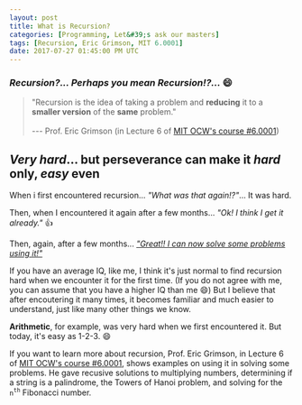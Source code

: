 ```yaml
---
layout: post
title: What is Recursion?
categories: [Programming, Let&#39;s ask our masters]
tags: [Recursion, Eric Grimson, MIT 6.0001]
date: 2017-07-27 01:45:00 PM UTC
---
```


<!-- July 27, 2017 09:45:00 AM Philippine Time -->

### _Recursion?... Perhaps you mean Recursion!?..._ :smile:

> "Recursion is the idea of taking a problem and **reducing** it to a **smaller version** of the **same** problem."
<br /><br />
> --- Prof. Eric Grimson (in Lecture 6 of [MIT OCW's course #6.0001](https://ocw.mit.edu/courses/electrical-engineering-and-computer-science/6-0001-introduction-to-computer-science-and-programming-in-python-fall-2016/))

<!--more-->

## _Very hard_... but perseverance can make it _hard_ only, _easy_ even

When i first encountered recursion... _"What was that again!?"_... It was hard.

Then, when I encountered it again after a few months... _"Ok! I think I get it already."_ :+1:

Then, again, after a few months... [_"Great!! I can now solve some problems using it!"_](http://jeremiahflaga.blogspot.com/2011/09/recursion-stanfords-cs106b-assignment.html)

If you have an average IQ, like me, I think it's just normal to find recursion hard when we encounter it for the first time. (If you do not agree with me, you can assume that you have a higher IQ than me :smile:) But I believe that after encoutering it many times, it becomes familiar and much easier to understand, just like many other things we know.

**Arithmetic**, for example, was very hard when we first encountered it. But today, it's easy as 1-2-3. :smile:

If you want to learn more about recursion, Prof. Eric Grimson, in Lecture 6 of [MIT OCW's course #6.0001](https://ocw.mit.edu/courses/electrical-engineering-and-computer-science/6-0001-introduction-to-computer-science-and-programming-in-python-fall-2016/), shows examples on using it in solving some problems. He gave recusive solutions to multiplying numbers, determining if a string is a palindrome, the Towers of Hanoi problem, and solving for the `n`<sup>`th`</sup> Fibonacci number.

